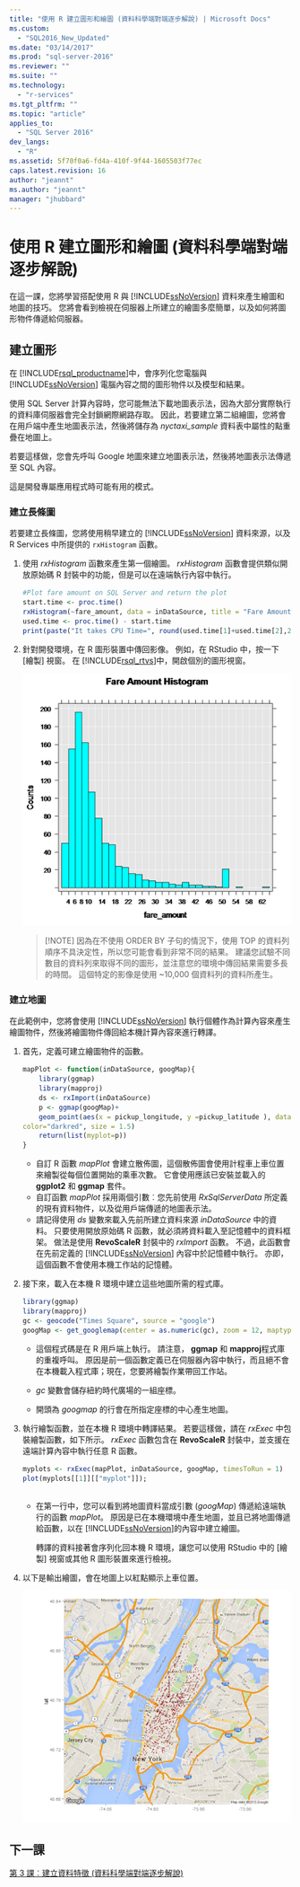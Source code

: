 ```yaml
---
title: "使用 R 建立圖形和繪圖 (資料科學端對端逐步解說) | Microsoft Docs"
ms.custom: 
  - "SQL2016_New_Updated"
ms.date: "03/14/2017"
ms.prod: "sql-server-2016"
ms.reviewer: ""
ms.suite: ""
ms.technology: 
  - "r-services"
ms.tgt_pltfrm: ""
ms.topic: "article"
applies_to: 
  - "SQL Server 2016"
dev_langs: 
  - "R"
ms.assetid: 5f70f0a6-fd4a-410f-9f44-1605503f77ec
caps.latest.revision: 16
author: "jeannt"
ms.author: "jeannt"
manager: "jhubbard"
---
```

# 使用 R 建立圖形和繪圖 (資料科學端對端逐步解說)
在這一課，您將學習搭配使用 R 與 [!INCLUDE[ssNoVersion](../../includes/ssnoversion-md.md)] 資料來產生繪圖和地圖的技巧。  您將會看到檢視在伺服器上所建立的繪圖多麼簡單，以及如何將圖形物件傳遞給伺服器。  
  
## <a name="creating-graphics"></a>建立圖形
在 [!INCLUDE[rsql_productname](../../includes/rsql-productname-md.md)]中，會序列化您電腦與 [!INCLUDE[ssNoVersion](../../includes/ssnoversion-md.md)] 電腦內容之間的圖形物件以及模型和結果。

使用 SQL Server 計算內容時，您可能無法下載地圖表示法，因為大部分實際執行的資料庫伺服器會完全封鎖網際網路存取。  因此，若要建立第二組繪圖，您將會在用戶端中產生地圖表示法，然後將儲存為 *nyctaxi_sample* 資料表中屬性的點重疊在地圖上。   

若要這樣做，您會先呼叫 Google 地圖來建立地圖表示法，然後將地圖表示法傳遞至 SQL 內容。  
  
這是開發專屬應用程式時可能有用的模式。   
  
### <a name="create-a-histogram"></a>建立長條圖  
若要建立長條圖，您將使用稍早建立的 [!INCLUDE[ssNoVersion](../../includes/ssnoversion-md.md)] 資料來源，以及 R Services 中所提供的 `rxHistogram` 函數。  
  
1.  使用 *rxHistogram* 函數來產生第一個繪圖。  *rxHistogram* 函數會提供類似開放原始碼 R 封裝中的功能，但是可以在遠端執行內容中執行。 
  
    ```R  
    #Plot fare amount on SQL Server and return the plot  
    start.time <- proc.time()  
    rxHistogram(~fare_amount, data = inDataSource, title = "Fare Amount Histogram")  
    used.time <- proc.time() - start.time  
    print(paste("It takes CPU Time=", round(used.time[1]+used.time[2],2), " seconds, Elapsed Time=", round(used.time[3],2), " seconds to generate features.", sep=""))    
    ```         
  
2.  針對開發環境，在 R 圖形裝置中傳回影像。  例如，在 RStudio 中，按一下 [繪製] 視窗。  在 [!INCLUDE[rsql_rtvs](../../includes/rsql-rtvs-md.md)]中，開啟個別的圖形視窗。  
  
    ![using rxHistogram to plot fare amounts](../../advanced-analytics/r-services/media/rsql-e2e-rxhistogramresult.png "using rxHistogram to plot fare amounts")  
  
    > [!NOTE]  因為在不使用 ORDER BY 子句的情況下，使用 TOP 的資料列順序不具決定性，所以您可能會看到非常不同的結果。 建議您試驗不同數目的資料列來取得不同的圖形，並注意您的環境中傳回結果需要多長的時間。  這個特定的影像是使用 ~10,000 個資料列的資料所產生。
  
### <a name="create-a-map-plot"></a>建立地圖  
在此範例中，您將會使用 [!INCLUDE[ssNoVersion](../../includes/ssnoversion-md.md)] 執行個體作為計算內容來產生繪圖物件，然後將繪圖物件傳回給本機計算內容來進行轉譯。  
   
1.  首先，定義可建立繪圖物件的函數。  

    ```R  
    mapPlot <- function(inDataSource, googMap){  
        library(ggmap)  
        library(mapproj)     
        ds <- rxImport(inDataSource)  
        p <- ggmap(googMap)+  
        geom_point(aes(x = pickup_longitude, y =pickup_latitude ), data=ds, alpha =.5,  
    color="darkred", size = 1.5)  
        return(list(myplot=p))  
    }  
    ```  
    + 自訂 R 函數 *mapPlot* 會建立散佈圖，這個散佈圖會使用計程車上車位置來繪製從每個位置開始的乘車次數。 它會使用應該已安裝並載入的 **ggplot2** 和  **ggmap** 套件。  
    + 自訂函數 *mapPlot* 採用兩個引數︰您先前使用 *RxSqlServerData* 所定義的現有資料物件，以及從用戶端傳遞的地圖表示法。    
    + 請記得使用 *ds* 變數來載入先前所建立資料來源 *inDataSource* 中的資料。  只要使用開放原始碼 R 函數，就必須將資料載入至記憶體中的資料框架。 做法是使用 **RevoScaleR** 封裝中的 *rxImport* 函數。  不過，此函數會在先前定義的 [!INCLUDE[ssNoVersion](../../includes/ssnoversion-md.md)] 內容中於記憶體中執行。 亦即，這個函數不會使用本機工作站的記憶體。  
  
2.  接下來，載入在本機 R 環境中建立這些地圖所需的程式庫。  
  
    ```R  
    library(ggmap)  
    library(mapproj)  
    gc <- geocode("Times Square", source = "google")  
    googMap <- get_googlemap(center = as.numeric(gc), zoom = 12, maptype = 'roadmap', color = 'color';    
    ```  
    + 這個程式碼是在 R 用戶端上執行。 請注意， **ggmap** 和 **mapproj**程式庫的重複呼叫。 原因是前一個函數定義已在伺服器內容中執行，而且絕不會在本機載入程式庫；現在，您要將繪製作業帶回工作站。  
  
    -   *gc* 變數會儲存紐約時代廣場的一組座標。  
  
    -   開頭為 *googmap* 的行會在所指定座標的中心產生地圖。  
          
  
3.  執行繪製函數，並在本機 R 環境中轉譯結果。 若要這樣做，請在 *rxExec* 中包裝繪製函數，如下所示。  *rxExec* 函數包含在 **RevoScaleR** 封裝中，並支援在遠端計算內容中執行任意 R 函數。 
  
    ```R  
    myplots <- rxExec(mapPlot, inDataSource, googMap, timesToRun = 1)  
    plot(myplots[[1]][["myplot"]]);  
  
    ```  
    + 在第一行中，您可以看到將地圖資料當成引數 (*googMap*) 傳遞給遠端執行的函數 *mapPlot*。 原因是已在本機環境中產生地圖，並且已將地圖傳遞給函數，以在 [!INCLUDE[ssNoVersion](../../includes/ssnoversion-md.md)]的內容中建立繪圖。   
  
        轉譯的資料接著會序列化回本機 R 環境，讓您可以使用 RStudio 中的 [繪製] 視窗或其他 R 圖形裝置來進行檢視。  
  
  
4.  以下是輸出繪圖，會在地圖上以紅點顯示上車位置。  
  
    ![plotting taxi rides using a custom R function](../../advanced-analytics/r-services/media/rsql-e2e-mapplot.png "plotting taxi rides using a custom R function")  
  
## <a name="next-lesson"></a>下一課  
[第 3 課︰建立資料特徵 &#40;資料科學端對端逐步解說&#41;](../../advanced-analytics/r-services/lesson-3-create-data-features-data-science-end-to-end-walkthrough.md)  
  
  
  
